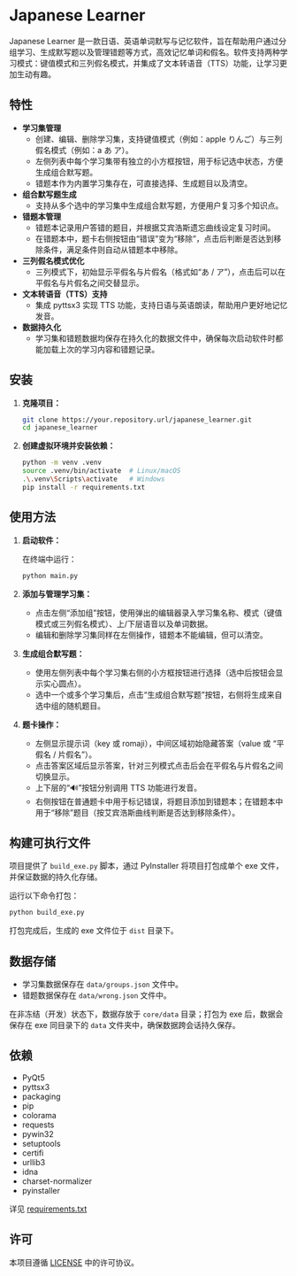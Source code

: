# Japanese Learner

Japanese Learner 是一款日语、英语单词默写与记忆软件，旨在帮助用户通过分组学习、生成默写题以及管理错题等方式，高效记忆单词和假名。软件支持两种学习模式：键值模式和三列假名模式，并集成了文本转语音（TTS）功能，让学习更加生动有趣。

## 特性

-   **学习集管理**
    -   创建、编辑、删除学习集，支持键值模式（例如：apple りんご）与三列假名模式（例如：a あ ア）。
    -   左侧列表中每个学习集带有独立的小方框按钮，用于标记选中状态，方便生成组合默写题。
    -   错题本作为内置学习集存在，可直接选择、生成题目以及清空。
-   **组合默写题生成**
    -   支持从多个选中的学习集中生成组合默写题，方便用户复习多个知识点。
-   **错题本管理**
    -   错题本记录用户答错的题目，并根据艾宾浩斯遗忘曲线设定复习时间。
    -   在错题本中，题卡右侧按钮由“错误”变为“移除”，点击后判断是否达到移除条件，满足条件则自动从错题本中移除。
-   **三列假名模式优化**
    -   三列模式下，初始显示平假名与片假名（格式如“あ / ア”），点击后可以在平假名与片假名之间交替显示。
-   **文本转语音（TTS）支持**
    -   集成 pyttsx3 实现 TTS 功能，支持日语与英语朗读，帮助用户更好地记忆发音。
-   **数据持久化**
    -   学习集和错题数据均保存在持久化的数据文件中，确保每次启动软件时都能加载上次的学习内容和错题记录。

## 安装

1.  **克隆项目：**

    ```bash
    git clone https://your.repository.url/japanese_learner.git
    cd japanese_learner
    ```

2.  **创建虚拟环境并安装依赖：**

    ```bash
    python -m venv .venv
    source .venv/bin/activate  # Linux/macOS
    .\.venv\Scripts\activate   # Windows
    pip install -r requirements.txt
    ```

## 使用方法

1.  **启动软件：**

    在终端中运行：

    ```bash
    python main.py
    ```

2.  **添加与管理学习集：**

    -   点击左侧“添加组”按钮，使用弹出的编辑器录入学习集名称、模式（键值模式或三列假名模式）、上/下层语音以及单词数据。
    -   编辑和删除学习集同样在左侧操作，错题本不能编辑，但可以清空。

3.  **生成组合默写题：**

    -   使用左侧列表中每个学习集右侧的小方框按钮进行选择（选中后按钮会显示实心圆点）。
    -   选中一个或多个学习集后，点击“生成组合默写题”按钮，右侧将生成来自选中组的随机题目。

4.  **题卡操作：**

    -   左侧显示提示词（key 或 romaji），中间区域初始隐藏答案（value 或 “平假名 / 片假名”）。
    -   点击答案区域后显示答案，针对三列模式点击后会在平假名与片假名之间切换显示。
    -   上下层的“🔊”按钮分别调用 TTS 功能进行发音。
    -   右侧按钮在普通题卡中用于标记错误，将题目添加到错题本；在错题本中用于“移除”题目（按艾宾浩斯曲线判断是否达到移除条件）。

## 构建可执行文件

项目提供了 `build_exe.py` 脚本，通过 PyInstaller 将项目打包成单个 exe 文件，并保证数据的持久化存储。

运行以下命令打包：

```bash
python build_exe.py
```

打包完成后，生成的 exe 文件位于 `dist` 目录下。

## 数据存储

-   学习集数据保存在 `data/groups.json` 文件中。
-   错题数据保存在 `data/wrong.json` 文件中。

在非冻结（开发）状态下，数据存放于 `core/data` 目录；打包为 exe 后，数据会保存在 exe 同目录下的 `data` 文件夹中，确保数据跨会话持久保存。

## 依赖

-   PyQt5
-   pyttsx3
-   packaging
-   pip
-   colorama
-   requests
-   pywin32
-   setuptools
-   certifi
-   urllib3
-   idna
-   charset-normalizer
-   pyinstaller

详见 [requirements.txt](https://chatgpt.com/c/requirements.txt)

## 许可

本项目遵循 [LICENSE](https://chatgpt.com/c/LICENSE) 中的许可协议。
